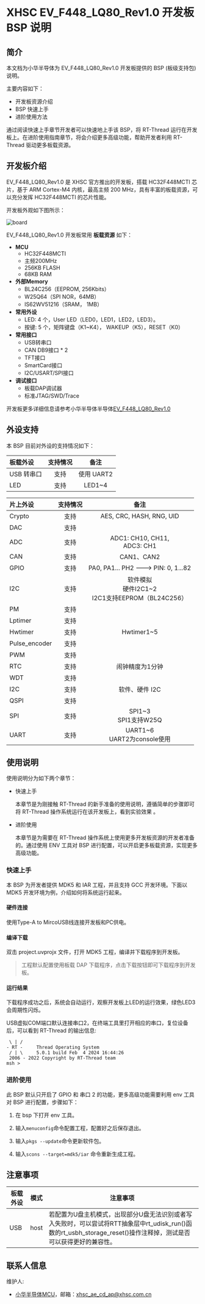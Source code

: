 # XHSC EV_F448_LQ80_Rev1.0 开发板 BSP 说明

## 简介

本文档为小华半导体为 EV_F448_LQ80_Rev1.0 开发板提供的 BSP (板级支持包) 说明。

主要内容如下：

- 开发板资源介绍
- BSP 快速上手
- 进阶使用方法

通过阅读快速上手章节开发者可以快速地上手该 BSP，将 RT-Thread 运行在开发板上。在进阶使用指南章节，将会介绍更多高级功能，帮助开发者利用 RT-Thread 驱动更多板载资源。

## 开发板介绍

EV_F448_LQ80_Rev1.0 是 XHSC 官方推出的开发板，搭载 HC32F448MCTI 芯片，基于 ARM Cortex-M4 内核，最高主频 200 MHz，具有丰富的板载资源，可以充分发挥 HC32F448MCTI 的芯片性能。

开发板外观如下图所示：

 ![board](figures/board.png)

EV_F448_LQ80_Rev1.0 开发板常用 **板载资源** 如下：

- **MCU**
  - HC32F448MCTI
  - 主频200MHz
  - 256KB FLASH
  - 68KB RAM
- **外部Memory**
  - BL24C256（EEPROM, 256Kbits）
  - W25Q64（SPI NOR，64MB）
  - IS62WV51216（SRAM， 1MB）
- **常用外设**
  - LED: 4 个，User LED（LED0，LED1，LED2，LED3）。
  - 按键: 5 个，矩阵键盘（K1~K4）， WAKEUP（K5），RESET（K0）
- **常用接口**
  - USB转串口
  - CAN DB9接口 * 2
  - TFT接口
  - SmartCard接口
  - I2C/USART/SPI接口
- **调试接口**
  - 板载DAP调试器
  - 标准JTAG/SWD/Trace

开发板更多详细信息请参考小华半导体半导体[EV_F448_LQ80_Rev1.0](https://www.xhsc.com.cn)

## 外设支持

本 BSP 目前对外设的支持情况如下：

| **板载外设** | **支持情况** | **备注**   |
|:-------- |:--------:|:--------:|
| USB 转串口  | 支持       | 使用 UART2 |
| LED      | 支持       | LED1~4   |

| **片上外设**      | **支持情况** | **备注**                                     |
|:------------- |:--------:|:------------------------------------------:|
| Crypto        | 支持       | AES, CRC, HASH, RNG, UID                   |
| DAC           | 支持       |                                            |
| ADC           | 支持       | ADC1: CH10, CH11, <br>ADC3: CH1            |
| CAN           | 支持       | CAN1、CAN2                                  |
| GPIO          | 支持       | PA0, PA1... PH2 ---> PIN: 0, 1...82        |
| I2C           | 支持       | 软件模拟<br>硬件I2C1~2<br>I2C1支持EEPROM（BL24C256） |
| PM            | 支持       |                                            |
| Lptimer       | 支持       |                                            |
| Hwtimer       | 支持       | Hwtimer1~5                                 |
| Pulse_encoder | 支持       |                                            |
| PWM           | 支持       |                                            |
| RTC           | 支持       | 闹钟精度为1分钟                                   |
| WDT           | 支持       |                                            |
| I2C           | 支持       | 软件、硬件 I2C                                  |
| QSPI          | 支持       |                                            |
| SPI           | 支持       | SPI1~3<br>SPI1支持W25Q                       |
| UART          | 支持       | UART1~6<br>UART2为console使用                 |

## 使用说明

使用说明分为如下两个章节：

- 快速上手
  
    本章节是为刚接触 RT-Thread 的新手准备的使用说明，遵循简单的步骤即可将 RT-Thread 操作系统运行在该开发板上，看到实验效果 。

- 进阶使用
  
    本章节是为需要在 RT-Thread 操作系统上使用更多开发板资源的开发者准备的。通过使用 ENV 工具对 BSP 进行配置，可以开启更多板载资源，实现更多高级功能。

### 快速上手

本 BSP 为开发者提供 MDK5 和 IAR 工程，并且支持 GCC 开发环境。下面以 MDK5 开发环境为例，介绍如何将系统运行起来。

#### 硬件连接

使用Type-A to MircoUSB线连接开发板和PC供电。

#### 编译下载

双击 project.uvprojx 文件，打开 MDK5 工程，编译并下载程序到开发板。

> 工程默认配置使用板载 DAP 下载程序，点击下载按钮即可下载程序到开发板。

#### 运行结果

下载程序成功之后，系统会自动运行，观察开发板上LED的运行效果，绿色LED3会周期性闪烁。

USB虚拟COM端口默认连接串口2，在终端工具里打开相应的串口，复位设备后，可以看到 RT-Thread 的输出信息:

```
 \ | /
- RT -     Thread Operating System
 / | \     5.0.1 build Feb  4 2024 16:44:26
 2006 - 2022 Copyright by RT-Thread team
msh >
```

### 进阶使用

此 BSP 默认只开启了 GPIO 和 串口 2 的功能，更多高级功能需要利用 env 工具对 BSP 进行配置，步骤如下：

1. 在 bsp 下打开 env 工具。

2. 输入`menuconfig`命令配置工程，配置好之后保存退出。

3. 输入`pkgs --update`命令更新软件包。

4. 输入`scons --target=mdk5/iar` 命令重新生成工程。

## 注意事项

| 板载外设 | 模式   | 注意事项                                                                                                   |
| ---- | ---- | ------------------------------------------------------------------------------------------------------ |
| USB  | host | 若配置为U盘主机模式，出现部分U盘无法识别或者写入失败时，可以尝试将RTT抽象层中rt_udisk_run()函数的rt_usbh_storage_reset()操作注释掉，测试是否可以获得更好的兼容性。 |

## 联系人信息

维护人:

- [小华半导体MCU](https://www.xhsc.com.cn)，邮箱：<xhsc_ae_cd_ap@xhsc.com.cn>